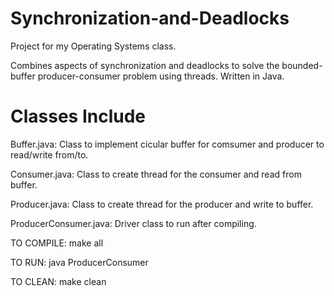 # Synchronization-and-Deadlocks
Project for my Operating Systems class.

Combines aspects of synchronization and deadlocks to solve the bounded-buffer producer-consumer problem using threads. Written in Java.

# Classes Include

Buffer.java: Class to implement cicular buffer for comsumer and producer to read/write from/to.

Consumer.java: Class to create thread for the consumer and read from buffer.

Producer.java: Class to create thread for the producer and write to buffer.

ProducerConsumer.java: Driver class to run after compiling.

TO COMPILE:
	make all
	
TO RUN:
	java ProducerConsumer
	
TO CLEAN:
	make clean
